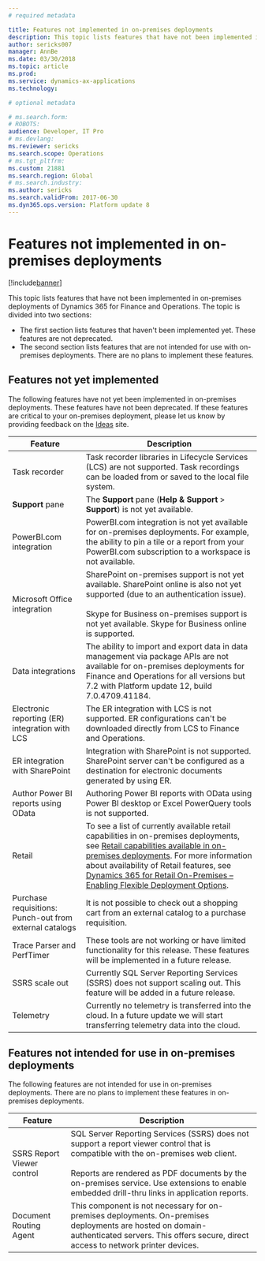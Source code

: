 ```yaml
---
# required metadata

title: Features not implemented in on-premises deployments
description: This topic lists features that have not been implemented in on-premises deployments.
author: sericks007
manager: AnnBe
ms.date: 03/30/2018
ms.topic: article
ms.prod: 
ms.service: dynamics-ax-applications
ms.technology: 

# optional metadata

# ms.search.form: 
# ROBOTS: 
audience: Developer, IT Pro
# ms.devlang: 
ms.reviewer: sericks
ms.search.scope: Operations
# ms.tgt_pltfrm: 
ms.custom: 21881
ms.search.region: Global
# ms.search.industry: 
ms.author: sericks
ms.search.validFrom: 2017-06-30
ms.dyn365.ops.version: Platform update 8
---
```


# Features not implemented in on-premises deployments

[!include[banner](../includes/banner.md)]

This topic lists features that have not been implemented in on-premises deployments of Dynamics 365 for Finance and Operations. The topic is divided into two sections:
- The first section lists features that haven't been implemented yet. These features are not deprecated.
- The second section lists features that are not intended for use with on-premises deployments. There are no plans to implement these features.

## Features not yet implemented
The following features have not yet been implemented in on-premises deployments. These features have not been deprecated. If these features are critical to your on-premises deployment, please let us know by providing feedback on the [Ideas](https://experience.dynamics.com/ideas/) site.

| **Feature**                                                      | **Description**                                                                                                                                                                          |
|------------------------------------------------------------------|------------------------------------------------------------------------------------------------------------------------------------------------------------------------------------------|
| Task recorder                                                    | Task recorder libraries in Lifecycle Services (LCS) are not supported. Task recordings can be loaded from or saved to the local file system.                                                                  |
| **Support** pane                                                         | The **Support** pane (**Help & Support** > **Support**)  is not yet available.                                                                                                                                                   |
| PowerBI.com integration                                          | PowerBI.com integration is not yet available for on-premises deployments. For example, the ability to pin a tile or a report from your PowerBI.com subscription to a workspace is not available. |
| Microsoft Office integration                                             | SharePoint on-premises support is not yet available. SharePoint online is also not yet supported (due to an authentication issue).<br><br>Skype for Business on-premises support is not yet available. Skype for Business online is supported.  |
| Data integrations | The ability to import and export data in data management via package APIs are not available for on-premises deployments for Finance and Operations for all versions but 7.2 with Platform update 12, build 7.0.4709.41184. | 
| Electronic reporting (ER) integration with LCS                   | The ER integration with LCS is not supported. ER configurations can't be downloaded directly from LCS to Finance and Operations.                                   |
| ER integration with SharePoint            | Integration with SharePoint is not supported. SharePoint server can't be configured as a destination for electronic documents generated by using ER.                           |
| Author Power BI reports using OData                              | Authoring Power BI reports with OData using Power BI desktop or Excel PowerQuery tools is not supported.                                                                                  |
|Retail| To see a list of currently available retail capabilities in on-premises deployments, see [Retail capabilities available in on-premises deployments](../../retail/retail-onprem.md). For more information about availability of Retail features, see [Dynamics 365 for Retail On-Premises – Enabling Flexible Deployment Options](https://community.dynamics.com/enterprise/b/365forretail/archive/2017/12/15/dynamics-365-for-retail-on-premises-enabling-flexible-deployment-options).
|Purchase requisitions: Punch-out from external catalogs |It is not possible to check out a shopping cart from an external catalog to a purchase requisition. |
|Trace Parser and PerfTimer |These tools are not working or have limited functionality for this release. These features will be implemented in a future release. |
|SSRS scale out  |Currently SQL Server Reporting Services (SSRS) does not support scaling out. This feature will be added in a future release. |
|Telemetry  |Currently no telemetry is transferred into the cloud. In a future update we will start transferring telemetry data into the cloud. |

## Features not intended for use in on-premises deployments
The following features are not intended for use in on-premises deployments. There are no plans to implement these features in on-premises deployments.

| **Feature**                                                      | **Description**                                                                                                                                                                          |
|----------------------------------|-------------------------------------------------|
| SSRS Report Viewer control       |SQL Server Reporting Services (SSRS) does not support a report viewer control that is compatible with the on-premises web client.<br><br>Reports are rendered as PDF documents by the on-premises service. Use extensions to enable embedded drill-thru links in application reports.|
| Document Routing Agent           |This component is not necessary for on-premises deployments.  On-premises deployments are hosted on domain-authenticated servers. This offers secure, direct access to network printer devices.


